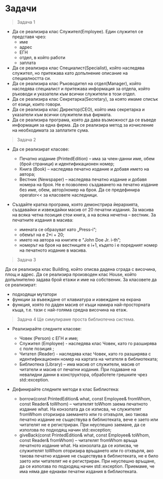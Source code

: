 # Задачи

> Задача 1

- Да се реализира клас Служител(Employee). Един служител се представя чрез:
  - име
  - адрес
  - ЕГН
  - отдел, в който работи
  - заплата
- Да се реализира клас Специалист(Specialist), който наследява служител, но притежава като допълнение описание на специалността си.
- Да се реализира клас Ръководител на отдел(Manager), който наследява специалист и притежава информация за отдела, който ръководи и указатели към всички служители в този отдел.
- Да се реализира клас Секретарка(Secretary), за която имаме списък от езици, които говори.
- Да се реализира клас Директор(CEO), който има секретарка и указатели към всички служители във фирмата.
- Да се реализира програма, която да дава възможност да се въведе информация за една фирма. Да се реализира метод за изчисление на необходимата за заплатите сума.

> Задача 2

- Да се реализират класове:
    - Печатно издание (PrintedEdition) – има за член-данни име, обем (брой страници) и идентификационен номер;
    - Книга (Book) – наследява печатно издание и добавя името на автора;
    - Вестник (Newspaper) – наследява печатно издание и добавя номера на броя.
Не е позволено създаването на печатно издание без име, обем, автор/номер на броя. Да се предефинира operator<< за класовете наследници.

- Създайте кратка програма, която демонстрира йерархията, създавайки и извеждайки масив от 20 печатни издания. За масива на всяка четна позиция стои книга, а на всяка нечетна – вестник. За печатните издания в масива:
    - имената се образуват като „Press-i“;
    - обемът на е 2*i + 20;
    - името на автора на книгите е “John Doe Jr. i-th”;
    - номерът на броя на вестниците е i+1, където i е поредният номер на печатното издание в масива.

> Задача 3

Да се реализира клас Building, който описва дадена сграда с височина, площ и адрес. Да се реализира производен клас House, който допълнително задава брой етажи и име на собственик. За класовете да се реализират:
 - подходящи мутатори
 - функции за въвеждане от клавиатура и извеждане на екрана
 - функция, която по даден масив от къщи намира най-просторната къща, т.е. тази с най-голяма средна височина на етаж.

> Задача 4 Ще симулираме проста библиотечна система.

- Реализирайте следните класове:
    - Човек (Person) с ЕГН и име;
    - Служител (Employee) - наследява клас Човек, като го разширява с поле позиция ;
    - Читател (Reader) - наследява клас Човек, като го разширява с идентификационен номер на картата на читателя в библиотеката;
    - Библиотека (Library) – има масив от служители, масив от читатели и масив от
печатни издания.
При подаване на невалидни данни в конструктора, обработете грешките чрез std::exception.

- Дефинирайте следните методи в клас Библиотека:
    - borrow(const PrintedEdition& what, const Employee& fromWhom, const Reader& toWhom) – читателят toWhom заема печатното издание what. На
конзолата да се изписва, че служителят fromWhom оторизира заемането или го отхвърля, ако такова печатно издание не съществува в библиотеката, вече е заето или читателят не е регистриран. При неуспешно заемане, да се използва по подходящ начин std::exception;
    - giveBack(const PrintedEdition& what, const Employee& toWhom, const Reader& fromWhom) – читателят fromWhom връща печатното издание what.
На конзолата да се изписва, че служителят toWhom оторизира връщането или го отхвърля, ако такова печатно издание не съществува в библиотеката, не е било заето или читателят не е регистриран. При неуспешно връщане, да се използва по подходящ начин std::exception.
Приемаме, че има няма две еднакви печатни издания в библиотеката.
